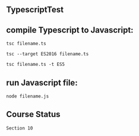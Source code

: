 ## TypescriptTest

## compile Typescript to Javascript:
`tsc filename.ts`

`tsc --target ES2016 filename.ts`

`tsc filename.ts -t ES5`

## run Javascript file:
`node filename.js`

## Course Status
`Section 10`